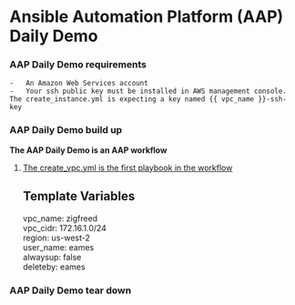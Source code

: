 # Ansible Automation Platform (AAP) Daily Demo
### AAP Daily Demo requirements  
    -   An Amazon Web Services account
    -   Your ssh public key must be installed in AWS management console.  The create_instance.yml is expecting a key named {{ vpc_name }}-ssh-key
### AAP Daily Demo build up
**The AAP Daily Demo is an AAP workflow**  
   1. [The create_vpc.yml is the first playbook in the workflow](https://github.com/redawg/Ansiblewesttigers/blob/master/Demonstrations/AAP_daily_demo/create_vpc.yml "create_vpc.yml")  
        
        Template Variables
        ---  
        vpc_name: zigfreed  
        vpc_cidr: 172.16.1.0/24  
        region: us-west-2  
        user_name: eames  
        alwaysup: false  
        deleteby: eames  
### AAP Daily Demo tear down  
